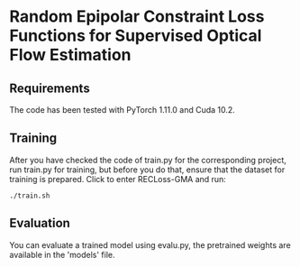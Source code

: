 # Random Epipolar Constraint Loss Functions for Supervised Optical Flow Estimation
## Requirements
The code has been tested with PyTorch 1.11.0 and Cuda 10.2.
## Training
After you have checked the code of train.py for the corresponding project, run train.py for training, but before you do that, ensure that the dataset for training is prepared.
Click to enter RECLoss-GMA and run: <br>
                
    ./train.sh
## Evaluation
You can evaluate a trained model using evalu.py, the pretrained weights are available in the 'models' file.
